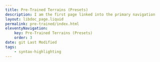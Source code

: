 ```yaml
---
title: Pre-Trained Terrains (Presets)
description: I am the first page linked into the primary navigation
layout: libdoc_page.liquid
permalink: pre-trained/index.html
eleventyNavigation:
    key: Pre-Trained Terrains (Presets)
    order: 3
date: git Last Modified
tags:
    - syntax-highlighting
---
```


<!-- Howdy! I am the first page! Let’s go to [child page](/hello-child.md "Go to hello child").

```markdown
Howdy! I am the first page! Let’s go to [child page](/hello-child.md "Go to hello child").
``` -->